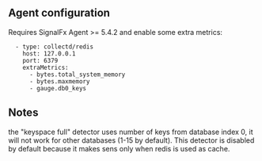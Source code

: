 ## Agent configuration

Requires SignalFx Agent >= 5.4.2 and enable some extra metrics:

```
  - type: collectd/redis
    host: 127.0.0.1
    port: 6379
    extraMetrics:
      - bytes.total_system_memory
      - bytes.maxmemory
      - gauge.db0_keys
```

## Notes

the "keyspace full" detector uses number of keys from database index 0, 
it will not work for other databases (1-15 by default).
This detector is disabled by default because it makes sens only when redis is used as cache.
